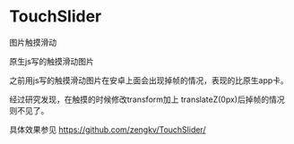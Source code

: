 # TouchSlider
图片触摸滑动


原生js写的触摸滑动图片

之前用js写的触摸滑动图片在安卓上面会出现掉帧的情况，表现的比原生app卡。

经过研究发现，在触摸的时候修改transform加上  translateZ(0px)后掉帧的情况则不见了。


具体效果参见
https://github.com/zengkv/TouchSlider/
